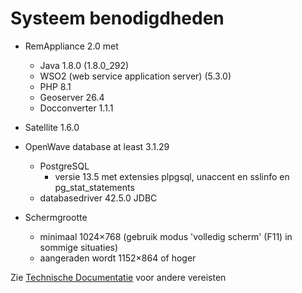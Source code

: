 # Systeem benodigdheden

- RemAppliance 2.0 met

  - Java 1.8.0 (1.8.0_292)
  - WSO2 (web service application server) (5.3.0)
  - PHP 8.1
  - Geoserver 26.4
  - Docconverter 1.1.1

- Satellite 1.6.0

- OpenWave database at least 3.1.29

  - PostgreSQL
    - versie 13.5 met extensies plpgsql, unaccent en sslinfo en pg_stat_statements
  - databasedriver 42.5.0 JDBC

- Schermgrootte
  - minimaal 1024&times;768 (gebruik modus 'volledig scherm' (F11) in sommige situaties)
  - aangeraden wordt 1152&times;864 of hoger

Zie [Technische Documentatie](/docs/techniek.md) voor andere vereisten
